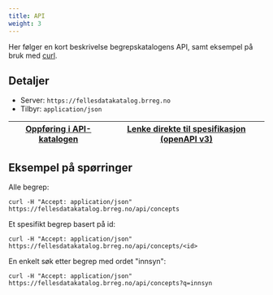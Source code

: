 ```yaml
---
title: API
weight: 3
---
```

Her følger en kort beskrivelse begrepskatalogens API, samt eksempel på bruk med <a href="https://curl.haxx.se/" target="_blank">curl</a>.
## Detaljer
* Server: `https://fellesdatakatalog.brreg.no`
* Tilbyr: `application/json`

| <a href="https://fellesdatakatalog.brreg.no/apis/cb6483b8-4d94-473d-a4b9-8ee64abb9b91" target="_blank"><u>Oppføring i API-katalogen</u></a> | <a href="https://raw.githubusercontent.com/brreg/openAPI/master/specs/concept-cat.json" target="_blank"><u>Lenke direkte til spesifikasjon (openAPI v3)</u></a> |
| --------------- | --------- |

## Eksempel på spørringer
Alle begrep:
```
curl -H "Accept: application/json" https://fellesdatakatalog.brreg.no/api/concepts
```
Et spesifikt begrep basert på id:
```
curl -H "Accept: application/json" https://fellesdatakatalog.brreg.no/api/concepts/<id>
```
En  enkelt søk etter begrep med ordet "innsyn":
```
curl -H "Accept: application/json" https://fellesdatakatalog.brreg.no/api/concepts?q=innsyn
```
